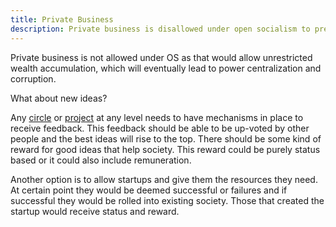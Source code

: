 ```yaml
---
title: Private Business
description: Private business is disallowed under open socialism to prevent unrestricted wealth accumulation.
---
```


Private business is not allowed under OS as that would allow unrestricted wealth accumulation, which will eventually lead to power centralization and corruption.

What about new ideas?

Any [circle](/open-socialism/hierarchy/circles) or [project](/open-socialism/hierarchy/projects) at any level needs to have mechanisms in place to receive feedback. This feedback should be able to be up-voted by other people and the best ideas will rise to the top. There should be some kind of reward for good ideas that help society. This reward could be purely status based or it could also include remuneration.

Another option is to allow startups and give them the resources they need. At certain point they would be deemed successful or failures and if successful they would be rolled into existing society. Those that created the startup would receive status and reward.
